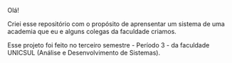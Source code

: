 Olá!

Criei esse repositório com o propósito de aprensentar um sistema de uma academia que eu e alguns colegas da faculdade criamos. 

Esse projeto foi feito no terceiro semestre - Período 3 - da faculdade UNICSUL (Análise e Desenvolvimento de Sistemas).



